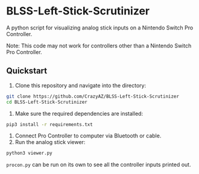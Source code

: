 # BLSS-Left-Stick-Scrutinizer
A python script for visualizing analog stick inputs on a Nintendo Switch Pro Controller.

Note: This code may not work for controllers other than a Nintendo Switch Pro Controller.

## Quickstart

1. Clone this repository and navigate into the directory:
```bash
git clone https://github.com/CrazyAZ/BLSS-Left-Stick-Scrutinizer
cd BLSS-Left-Stick-Scrutinizer
```
1. Make sure the required dependencies are installed:
```bash
pip3 install -r requirements.txt
```
1. Connect Pro Controller to computer via Bluetooth or cable.
1. Run the analog stick viewer:
```bash
python3 viewer.py
```
`procon.py` can be run on its own to see all the controller inputs printed out.

